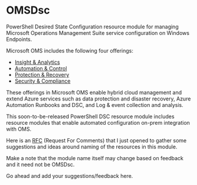 # OMSDsc #
PowerShell Desired State Configuration resource module for managing Microsoft Operations Management Suite service configuration on Windows Endpoints.

Microsoft OMS includes the following four offerings:
- [Insight & Analytics](https://www.microsoft.com/en-in/cloud-platform/insight-and-analytics)
- [Automation & Control](https://www.microsoft.com/en-in/cloud-platform/automation-and-control) 
- [Protection & Recovery](https://www.microsoft.com/en-in/cloud-platform/protection-and-recovery)
- [Security & Compliance](https://www.microsoft.com/en-in/cloud-platform/security-and-compliance)

These offerings in Microsoft OMS enable hybrid cloud management and extend Azure services such as data protection and disaster recovery, Azure Automation Runbooks and DSC, and Log & event collection and analysis.

This soon-to-be-released PowerShell DSC resource module includes resource modules that enable automated configuration on-prem integration with OMS.

Here is an [RFC](https://github.com/rchaganti/OMSDsc/blob/master/RFC/RFC0001-ResourceNaming.md) (Request For Comments) that I just opened to gather some suggestions and ideas around naming of the resources in this module. 

Make a note that the module name itself may change based on feedback and it need not be OMSDsc.

Go ahead and add your suggestions/feedback here.